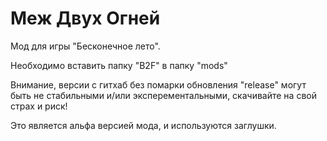 # Меж Двух Огней
Мод для игры "Бесконечное лето".

Необходимо вставить папку "B2F" в папку "mods"

Внимание, версии с гитхаб без помарки обновления "release" могут быть не стабильными и/или эксперементальными, скачивайте на свой страх и риск!

Это является альфа версией мода, и используются заглушки.


